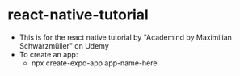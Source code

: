 # react-native-tutorial

- This is for the react native tutorial by "Academind by Maximilian Schwarzmüller" on Udemy
- To create an app:
  - npx create-expo-app app-name-here
